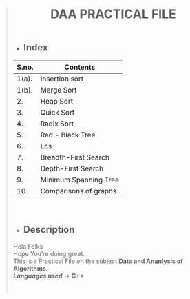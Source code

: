 > # **<div align="center">DAA PRACTICAL FILE</div>**
>
>```
>```
>
> - ## Index
><table align="center",color ="Red">
><thead>
><tr>
>  <th>S.no.</th>
>  <th>Contents</th>
></tr>
></thead>
><tbody>
><tr>
>  <td>1(a).</td>
>  <td>Insertion sort</td>
></tr>
><tr>
> <td>1(b).</td>
>  <td>Merge Sort</td>
></tr>
><tr>
>  <td>2.</td>
>  <td>Heap Sort</td>
></tr>
><tr>
>  <td>3.</td>
>  <td>Quick Sort</td>
></tr>
><tr>
>  <td>4.</td>
>  <td>Radix Sort</td>
></tr>
><tr>
>  <td>5.</td>
>  <td>Red - Black Tree</td>
></tr>
><tr>
>  <td>6.</td>
>  <td>Lcs</td>
></tr>
><tr>
>  <td>7.</td>
>  <td>Breadth-First Search</td>
></tr>
><tr>
>  <td>8.</td>
>  <td>Depth-First Search</td>
></tr>
><tr>
>  <td>9.</td>
>  <td>Minimum Spanning Tree</td>
></tr>  
><tr>
>  <td>10.</td>
>  <td>Comparisons of graphs</td>
></tr>
></tbody>
></table>
>
><br>
>
> - ## Description
>
>Hola Folks<br>
>Hope You're doing great.<br>
>This is a Practical File on the subject **Data and Ananlysis of Algorithms**. <br>
>**_Languages used_** -> **C++**<br>
><br>
>
>```
>```
